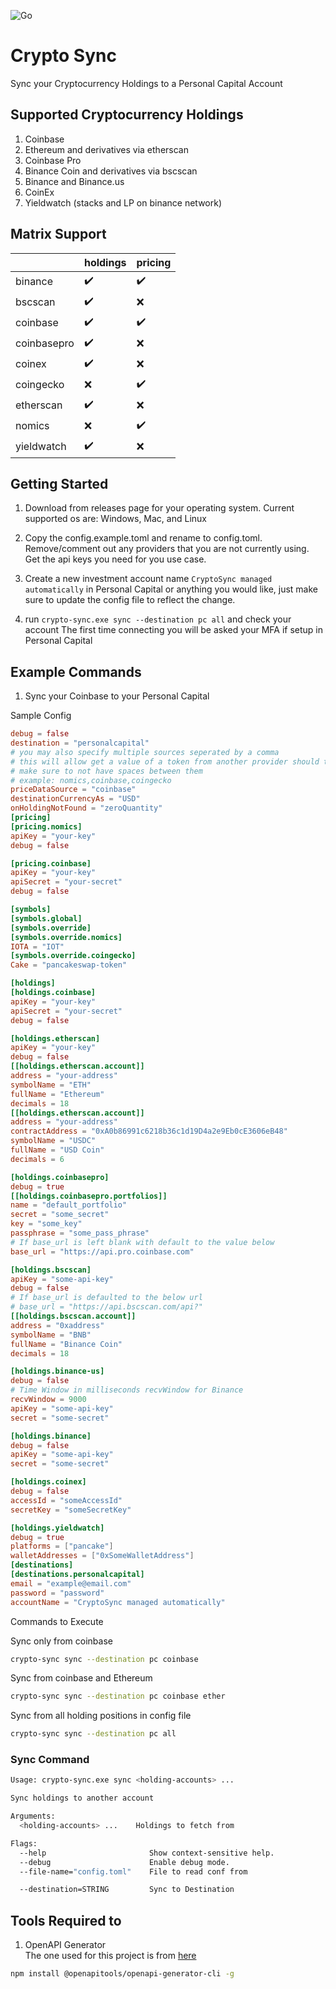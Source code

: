 ![Go](https://github.com/will7200/go-crypto-sync/workflows/Go/badge.svg)

# Crypto Sync

Sync your Cryptocurrency Holdings to a Personal Capital Account

## Supported Cryptocurrency Holdings

1. Coinbase
2. Ethereum and derivatives via etherscan
3. Coinbase Pro
4. Binance Coin and derivatives via bscscan
5. Binance and Binance.us
6. CoinEx
7. Yieldwatch (stacks and LP on binance network)

## Matrix Support

|             | holdings           | pricing            |
|:------------|:-------------------|:-------------------|
| binance     | :heavy_check_mark: | :heavy_check_mark: |
| bscscan     | :heavy_check_mark: | :x:                |
| coinbase    | :heavy_check_mark: | :heavy_check_mark: |
| coinbasepro | :heavy_check_mark: | :x:                |
| coinex      | :heavy_check_mark: | :x:                |
| coingecko   | :x:                | :heavy_check_mark: |
| etherscan   | :heavy_check_mark: | :x:                |
| nomics      | :x:                | :heavy_check_mark: |
| yieldwatch  | :heavy_check_mark: | :x:                |


## Getting Started

1. Download from releases page for your operating system. Current supported os are: Windows, Mac, and Linux

2. Copy the config.example.toml and rename to config.toml. Remove/comment out any providers that you are not currently
   using. Get the api keys you need for you use case.

3. Create a new investment account name `CryptoSync managed automatically` in Personal Capital or anything you would
   like, just make sure to update the config file to reflect the change.

4. run `crypto-sync.exe sync --destination pc all` and check your account The first time connecting you will be asked
   your MFA if setup in Personal Capital

## Example Commands

1. Sync your Coinbase to your Personal Capital

Sample Config

```toml
debug = false
destination = "personalcapital"
# you may also specify multiple sources seperated by a comma
# this will allow get a value of a token from another provider should the other not provide any data
# make sure to not have spaces between them
# example: nomics,coinbase,coingecko
priceDataSource = "coinbase"
destinationCurrencyAs = "USD"
onHoldingNotFound = "zeroQuantity"
[pricing]
[pricing.nomics]
apiKey = "your-key"
debug = false

[pricing.coinbase]
apiKey = "your-key"
apiSecret = "your-secret"
debug = false

[symbols]
[symbols.global]
[symbols.override]
[symbols.override.nomics]
IOTA = "IOT"
[symbols.override.coingecko]
Cake = "pancakeswap-token"

[holdings]
[holdings.coinbase]
apiKey = "your-key"
apiSecret = "your-secret"
debug = false

[holdings.etherscan]
apiKey = "your-key"
debug = false
[[holdings.etherscan.account]]
address = "your-address"
symbolName = "ETH"
fullName = "Ethereum"
decimals = 18
[[holdings.etherscan.account]]
address = "your-address"
contractAddress = "0xA0b86991c6218b36c1d19D4a2e9Eb0cE3606eB48"
symbolName = "USDC"
fullName = "USD Coin"
decimals = 6

[holdings.coinbasepro]
debug = true
[[holdings.coinbasepro.portfolios]]
name = "default_portfolio"
secret = "some_secret"
key = "some_key"
passphrase = "some_pass_phrase"
# If base_url is left blank with default to the value below
base_url = "https://api.pro.coinbase.com"

[holdings.bscscan]
apiKey = "some-api-key"
debug = false
# If base_url is defaulted to the below url
# base_url = "https://api.bscscan.com/api?"
[[holdings.bscscan.account]]
address = "0xaddress"
symbolName = "BNB"
fullName = "Binance Coin"
decimals = 18

[holdings.binance-us]
debug = false
# Time Window in milliseconds recvWindow for Binance
recvWindow = 9000
apiKey = "some-api-key"
secret = "some-secret"

[holdings.binance]
debug = false
apiKey = "some-api-key"
secret = "some-secret"

[holdings.coinex]
debug = false
accessId = "someAccessId"
secretKey = "someSecretKey"

[holdings.yieldwatch]
debug = true
platforms = ["pancake"]
walletAddresses = ["0xSomeWalletAddress"]
[destinations]
[destinations.personalcapital]
email = "example@email.com"
password = "password"
accountName = "CryptoSync managed automatically"
``` 

Commands to Execute

Sync only from coinbase

```bash
crypto-sync sync --destination pc coinbase 
```

Sync from coinbase and Ethereum

```bash
crypto-sync sync --destination pc coinbase ether
```

Sync from all holding positions in config file

```bash
crypto-sync sync --destination pc all
```

### Sync Command

```bash
Usage: crypto-sync.exe sync <holding-accounts> ...

Sync holdings to another account

Arguments:
  <holding-accounts> ...    Holdings to fetch from

Flags:
  --help                       Show context-sensitive help.
  --debug                      Enable debug mode.
  --file-name="config.toml"    File to read conf from

  --destination=STRING         Sync to Destination

```

## Tools Required to

1. OpenAPI Generator  
   The one used for this project is from [here](https://openapi-generator.tech/docs/installation)

```bash
npm install @openapitools/openapi-generator-cli -g
```
